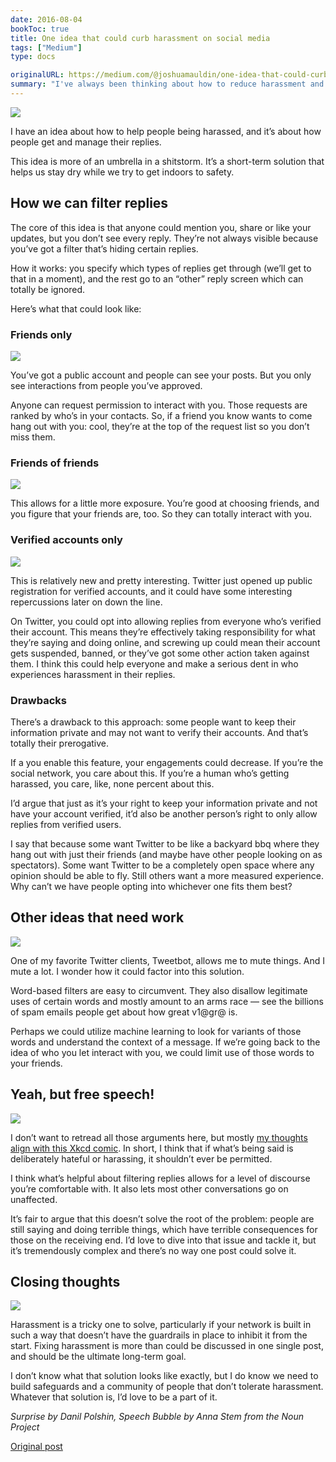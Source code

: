 ```yaml
---
date: 2016-08-04
bookToc: true
title: One idea that could curb harassment on social media
tags: ["Medium"]
type: docs

originalURL: https://medium.com/@joshuamauldin/one-idea-that-could-curb-harassment-on-social-media-ae253aa37555
summary: "I've always been thinking about how to reduce harassment and annoyance on the web, here are some early thoughts."
---
```



![](../../1oznHhVPcIUgKnOcrjPuG_g.webp)

I have an idea about how to help people being harassed, and it’s about how people get and manage their replies.

This idea is more of an umbrella in a shitstorm. It’s a short-term solution that helps us stay dry while we try to get indoors to safety.

## How we can filter replies

The core of this idea is that anyone could mention you, share or like your updates, but you don’t see every reply. They’re not always visible because you’ve got a filter that’s hiding certain replies.

How it works: you specify which types of replies get through (we’ll get to that in a moment), and the rest go to an “other” reply screen which can totally be ignored.

Here’s what that could look like:

### Friends only

![](/1Yhw9Mljdn_vabp2NFuZ3Jw.webp)

You’ve got a public account and people can see your posts. But you only see interactions from people you’ve approved.

Anyone can request permission to interact with you. Those requests are ranked by who’s in your contacts. So, if a friend you know wants to come hang out with you: cool, they’re at the top of the request list so you don’t miss them.

### Friends of friends

![](/15hRiAWooQmE759pdLTfw2g.webp)

This allows for a little more exposure. You’re good at choosing friends, and you figure that your friends are, too. So they can totally interact with you.

### Verified accounts only

![](/1BeYXxk6ZfRNU1O8scYBAzA.webp)

This is relatively new and pretty interesting. Twitter just opened up public registration for verified accounts, and it could have some interesting repercussions later on down the line.

On Twitter, you could opt into allowing replies from everyone who’s verified their account. This means they’re effectively taking responsibility for what they’re saying and doing online, and screwing up could mean their account gets suspended, banned, or they’ve got some other action taken against them. I think this could help everyone and make a serious dent in who experiences harassment in their replies.

### Drawbacks

There’s a drawback to this approach: some people want to keep their information private and may not want to verify their accounts. And that’s totally their prerogative.

If a you enable this feature, your engagements could decrease. If you’re the social network, you care about this. If you’re a human who’s getting harassed, you care, like, none percent about this.

I’d argue that just as it’s your right to keep your information private and not have your account verified, it’d also be another person’s right to only allow replies from verified users.

I say that because some want Twitter to be like a backyard bbq where they hang out with just their friends (and maybe have other people looking on as spectators). Some want Twitter to be a completely open space where any opinion should be able to fly. Still others want a more measured experience. Why can’t we have people opting into whichever one fits them best?

## Other ideas that need work

![](/1rHH7hAlsS6th231_2btPFQ.webp)

One of my favorite Twitter clients, Tweetbot, allows me to mute things. And I mute a lot. I wonder how it could factor into this solution.

Word-based filters are easy to circumvent. They also disallow legitimate uses of certain words and mostly amount to an arms race — see the billions of spam emails people get about how great v1@gr@ is.

Perhaps we could utilize machine learning to look for variants of those words and understand the context of a message. If we’re going back to the idea of who you let interact with you, we could limit use of those words to your friends.

## Yeah, but free speech!

![](/1TDDfP_cARYJ_n1yby5Idkw.webp)

I don’t want to retread all those arguments here, but mostly [my thoughts align with this Xkcd comic](https://xkcd.com/1357/). In short, I think that if what’s being said is deliberately hateful or harassing, it shouldn’t ever be permitted.

I think what’s helpful about filtering replies allows for a level of discourse you’re comfortable with. It also lets most other conversations go on unaffected.

It’s fair to argue that this doesn’t solve the root of the problem: people are still saying and doing terrible things, which have terrible consequences for those on the receiving end. I’d love to dive into that issue and tackle it, but it’s tremendously complex and there’s no way one post could solve it.

## Closing thoughts

![](/1Fsj3MO84RA_Bhy3V9jmwCQ.webp)

Harassment is a tricky one to solve, particularly if your network is built in such a way that doesn’t have the guardrails in place to inhibit it from the start. Fixing harassment is more than could be discussed in one single post, and should be the ultimate long-term goal.

I don’t know what that solution looks like exactly, but I do know we need to build safeguards and a community of people that don’t tolerate harassment. Whatever that solution is, I’d love to be a part of it.

*Surprise by Danil Polshin, Speech Bubble by Anna Stem from the Noun Project*


[Original post](https://medium.com/@joshuamauldin/one-idea-that-could-curb-harassment-on-social-media-ae253aa37555)
